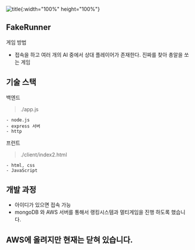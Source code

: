 ![title](https://user-images.githubusercontent.com/24587071/64923221-cfdeb200-d812-11e9-96c6-29a6e7aa59d5.png){:width="100%" height="100%"}


## FakeRunner
게임 방법
- 접속을 하고 여러 개의 AI 중에서 상대 플레이어가 존재한다. 진짜를 찾아 총알을 쏘는 게임

## 기술 스택

백엔드
> ./app.js

```
- node.js
- express 서버 
- http 
```
프런트
> ./client/index2.html 
```
- html, css
- JavaScript
```



## 개발 과정

- 아이디가 있으면 접속 가능
- mongoDB 와 AWS 서버를 통해서 랭킹시스템과 멀티게임을 진행 하도록 했습니다.

## AWS에 올려지만 현재는 닫혀 있습니다.
